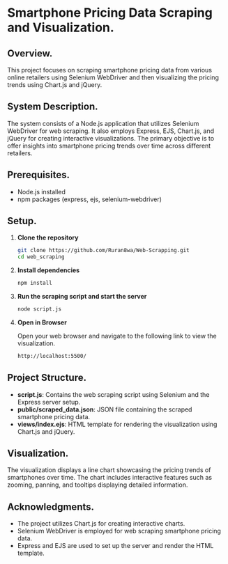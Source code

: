 # Smartphone Pricing Data Scraping and Visualization.

## Overview.

This project focuses on scraping smartphone pricing data from various online retailers using Selenium WebDriver and then visualizing the pricing trends using Chart.js and jQuery.

## System Description.

The system consists of a Node.js application that utilizes Selenium WebDriver for web scraping. It also employs Express, EJS, Chart.js, and jQuery for creating interactive visualizations. The primary objective is to offer insights into smartphone pricing trends over time across different retailers.

## Prerequisites.

- Node.js installed
- npm packages (express, ejs, selenium-webdriver)

## Setup.

1. **Clone the repository**

   ```bash 
   git clone https://github.com/Ruran8wa/Web-Scrapping.git
   cd web_scraping
   ```

2. **Install dependencies**

	```bash
	npm install
	```

3. **Run the scraping script and start the server**

	```bash
	node script.js
	```

4. **Open in Browser**

	Open your web browser and navigate to the following link to view the visualization.

	```bash
	http://localhost:5500/
	```

## Project Structure.

- **script.js**: Contains the web scraping script using Selenium and the Express server setup.
- **public/scraped_data.json**: JSON file containing the scraped smartphone pricing data.
- **views/index.ejs**: HTML template for rendering the visualization using Chart.js and jQuery.

## Visualization.

The visualization displays a line chart showcasing the pricing trends of smartphones over time. The chart includes interactive features such as zooming, panning, and tooltips displaying detailed information.

## Acknowledgments.

- The project utilizes Chart.js for creating interactive charts.
- Selenium WebDriver is employed for web scraping smartphone pricing data.
- Express and EJS are used to set up the server and render the HTML template.
